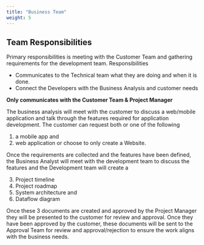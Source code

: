 ```yaml
---
title: "Business Team"
weight: 5
---
```


## Team Responsibilities  

Primary responsibilities is meeting with the Customer Team and gathering requirements for the development team. 
Responsibilities 
- Communicates to the Technical team what they are doing and when it is done.
- Connect the Developers with the Business Analysis and customer needs 

**Only communicates with the Customer Team & Project Manager**
    
The business analysis will meet with the customer to discuss a web/mobile application and talk through the features required for application development. The customer can request both or one of the following
1. a mobile app and 
2. web application or choose to only create a Website. 
   
Once the requirements are collected and the features have been defined, the Business Analyst will meet with the development team to discuss the features and the Development team will create a 

3. Project timeline 
4. Project roadmap
5. System architecture and 
6. Dataflow diagram 

Once these 3 documents are created and approved by the Project Manager they will be presented to the customer for review and approval. Once they have been approved by the customer, these documents will be sent to the Approval Team for review and approval/rejection to ensure the work aligns with the business needs. 